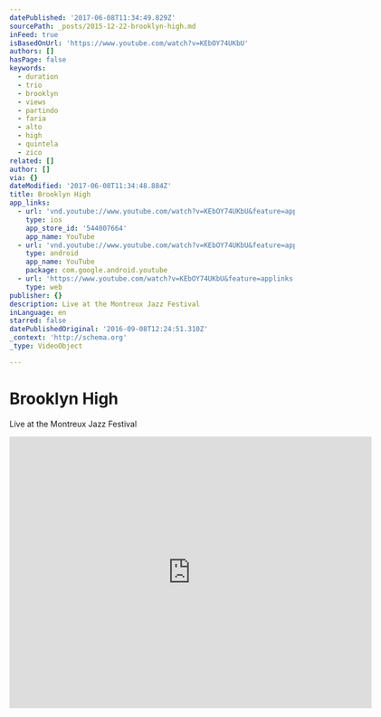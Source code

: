 ```yaml
---
datePublished: '2017-06-08T11:34:49.829Z'
sourcePath: _posts/2015-12-22-brooklyn-high.md
inFeed: true
isBasedOnUrl: 'https://www.youtube.com/watch?v=KEbOY74UKbU'
authors: []
hasPage: false
keywords:
  - duration
  - trio
  - brooklyn
  - views
  - partindo
  - faria
  - alto
  - high
  - quintela
  - zico
related: []
author: []
via: {}
dateModified: '2017-06-08T11:34:48.884Z'
title: Brooklyn High
app_links:
  - url: 'vnd.youtube://www.youtube.com/watch?v=KEbOY74UKbU&feature=applinks'
    type: ios
    app_store_id: '544007664'
    app_name: YouTube
  - url: 'vnd.youtube://www.youtube.com/watch?v=KEbOY74UKbU&feature=applinks'
    type: android
    app_name: YouTube
    package: com.google.android.youtube
  - url: 'https://www.youtube.com/watch?v=KEbOY74UKbU&feature=applinks'
    type: web
publisher: {}
description: Live at the Montreux Jazz Festival
inLanguage: en
starred: false
datePublishedOriginal: '2016-09-08T12:24:51.310Z'
_context: 'http://schema.org'
_type: VideoObject

---
```

# Brooklyn High

Live at the Montreux Jazz Festival

<iframe src="https://cdn.embedly.com/widgets/media.html?src=https%3A%2F%2Fwww.youtube.com%2Fembed%2FKEbOY74UKbU%3Ffeature%3Doembed&amp;url=https%3A%2F%2Fwww.youtube.com%2Fwatch%3Fv%3DKEbOY74UKbU&amp;image=https%3A%2F%2Fi.ytimg.com%2Fvi%2FKEbOY74UKbU%2Fhqdefault.jpg&amp;key=b7d04c9b404c499eba89ee7072e1c4f7&amp;type=text%2Fhtml&amp;schema=youtube" width="640" height="480" scrolling="no" frameborder="0" allowfullscreen="allowfullscreen" style=""></iframe>
